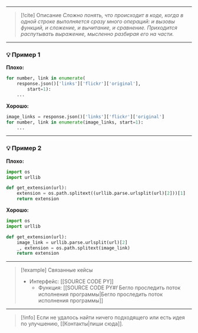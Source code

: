 ***

> [!cite] Описание
>_Сложно понять, что происходит в коде, когда в одной строке выполняется сразу много операций: и вызовы функций, и сложение, и вычитание, и сравнение. Приходится распутывать выражение, мысленно разбирая его на части._

***
### 💡 Пример 1


**Плохо:**
```python
for number, link in enumerate(
	response.json()['links']['flickr']['original'],
		start=1):
	...
```

**Хорошо:**
```python
image_links = response.json()['links']['flickr']['original']
for number, link in enumerate(image_links, start=1):
	...
```

***
### 💡 Пример 2


**Плохо:**
```python
import os
import urllib

def get_extension(url):
	extension = os.path.splitext((urllib.parse.urlsplit(url)[2]))[1]
	return extension
```

**Хорошо:**
```python
import os
import urllib

def get_extension(url):
	image_link = urllib.parse.urlsplit(url)[2]
	_, extension = os.path.splitext(image_link)
	return extension
```

***

> [!example] Связанные кейсы
>- Интерфейс: [[SOURCE CODE PY]]
>	- Функция: [[SOURCE CODE PY#𝑓 Бегло проследить поток исполнения программы|Бегло проследить поток исполнения программы]]

***

> [!info]
> Если не удалось найти ничего подходящего или есть идея по улучшению, [[Контакты|пиши сюда]].

